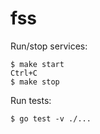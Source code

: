 # fss

Run/stop services:

```
$ make start
Ctrl+C
$ make stop
```

Run tests: 

```
$ go test -v ./...
```
